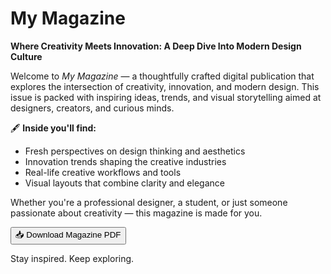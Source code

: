 # My Magazine

**Where Creativity Meets Innovation: A Deep Dive Into Modern Design Culture**

Welcome to *My Magazine* — a thoughtfully crafted digital publication that explores the intersection of creativity, innovation, and modern design. This issue is packed with inspiring ideas, trends, and visual storytelling aimed at designers, creators, and curious minds.

🖋️ **Inside you'll find:**
- Fresh perspectives on design thinking and aesthetics
- Innovation trends shaping the creative industries
- Real-life creative workflows and tools
- Visual layouts that combine clarity and elegance

Whether you're a professional designer, a student, or just someone passionate about creativity — this magazine is made for you.

<a href="https://github.com/malaikahub/Magzine/raw/main/magzine.pdf" download>
  <button>📥 Download Magazine PDF</button>
</a>

Stay inspired. Keep exploring.
